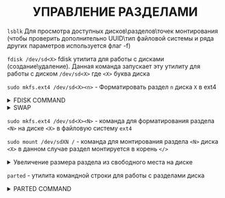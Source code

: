 <div align="center">

# УПРАВЛЕНИЕ РАЗДЕЛАМИ

</div>
  
`lsblk` Для просмотра доступных дисков\разделов\точек монтирования (чтобы проверить дополнительно UUID\тип файловой системы и ряда других параметров используется флаг -f)

`fdisk /dev/sd<X>` fdisk утилита для работы с дисками (создание\удаление). Данная команда запускает эту утилиту для работы с диском `/dev/sd<X>` где `<X>` буква диска

`sudo mkfs.ext4 /dev/sd<X><n>` - Форматировать раздел `n` диска `X` в ext4

<details>
  <summary>FDISK COMMAND</summary>

- l: Выводит список всех дисков и их разделов.
- p: Показать таблицу разделов для выбранного диска.
- m: Показать справку для утилиты fdisk.
- u: Показывает размеры разделов в секторах, а не в байтах.
- s: Выводит размер выбранного раздела в килобайтах.
- n: Создает новый раздел.
- t: Изменяет тип выбранного раздела.
- d: Удаляет выбранный раздел.
- v: Выводит подробную информацию о диске и разделах.
- h: Выводит справку о доступных ключах командной строки.
- w: Сохранить изменения и выйти из утилиты fdisk.
- q: Выйти из утилиты fdisk без сохранения изменений.

</details>

<details>
  <summary>SWAP</summary>

> Хорошим тоном будет - создать отдельный раздел под SWAP размером либо RAM x2, либо 1к1, но кто я такой чтобы говорить как нужно делать

- `free -h` - посмотреть информацию о swap/ram
- `swapon --show` - информация по текущему swap
- `cat /proc/sys/vm/swappiness` - swappiness значение эквивалентно которому будет использоваться swap относительно ОЗУ
  - sudo `sysctl vm.swappiness=60` - меняет значение, либо значение можно поменять в файле конфигурации:
    - Значение прописывается в конфиге `/etc/sysctl.conf` конфиг `vm.swappiness=60` значение по умолчанию 60
    - Применить изменения конфигурации `/etc/sysctl.conf` можно командой `sudo sysctl -p`

<details>
  <summary>Создание SWAP целиком из логического раздела диска</summary>

1. `sudo mkswap /dev/sdXN` создание раздела под SWAP
2. После создания его необходимо указать в /etc/fstab по UUID
  - `lsblk -f` - этой командой смотрим UUID у раздела SWAP
  -  `sudo nano /etc/fstab` - в fstab добавляем строчку
```
UUID=a9fa39fe-93a8-44eb-9520-e21a308993e7 /path/to/mount      none    swap    sw      0       0
```
3. `sudo swapon -a` применяет изменения для SWAP

</details>

<details>
  <summary>Создание SWAP из выделенного места на логическом диске</summary>

1. `sudo dd if=/dev/zero of=/swapfile bs=1G count=10` - создает файл swapfile в корне, размером 10Gb (10 блоков по 1 Gb)
    - `sudo fallocate -l 1G /swapfile` - альтернативный вариант создания swap файла swapfile размером 1Gb в корне диска
2. `sudo chmod 600 /swapfile` - выставить права для свап файла
3. `sudo mkswap /swapfile` - инициализация swap файла
4. `sudo swapon /swapfile` - включение свап файла
5. В /etc/fstab заполняем строку
```
/swapfile  none  swap  sw  0  0
```

</details>

</details>

`sudo mkfs.ext4 /dev/sd<X><N>` - команда для форматирования раздела `<N>` на диске `<X>` в файловую систему `ext4`

`sudo mount /dev/sdXN /` - команда для монтирования раздела `<N>` диска `<X>` в данном случае раздел монтируется в корень `</>`

<details>
  <summary>Увеличение размера раздела из свободного места на диске</summary>

1. `echo 1 > /sys/block/<disk>/device/rescan`  пересканирования SCSI-устройства `/dev/<disk>` (Такая команда может быть полезной, если, например, вы только что изменили размер диска виртуальной машины или добавили новое физическое SCSI-устройство, и хотите, чтобы система увидела
   изменения без необходимости перезагружать сервер)

```
sudo sh -c 'echo 1 > /sys/block/<disk>/device/rescan'
```

3. `sudo growpart /dev/<disk> <disk_part>` Увеличивает раздел `<disk_parted>` на свободное место диска `/dev/<disk>`
4. `sudo resize2fs /dev/<disk_part>` Изменяет размер файловой системы раздела на доступное неразмеченное место

</details>

`parted` - утилита командной строки для работы с разделами диска

<details>
  <summary>PARTED COMMAND</summary>

- mklabel / mkl - создать новую таблицу разделов на диске.
- mkpart / mkp - создать новый раздел на диске.
- rm - удалить указанный раздел.
- resizepart / rsp - изменить размер указанного раздела.
- print / p - вывести информацию о разделах на диске.
- set - установить значение для флага раздела.
- help / h - вывести справку по командам parted.
- quit / q - выйти из утилиты parted.

</details>
